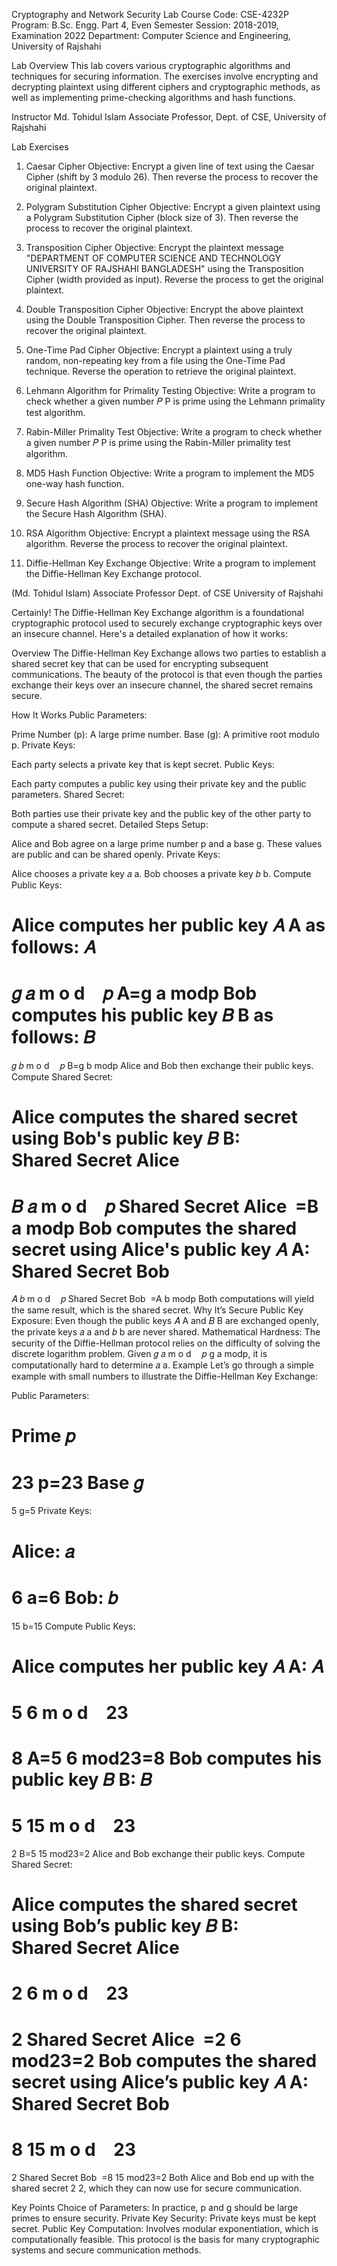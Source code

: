 Cryptography and Network Security Lab
Course Code: CSE-4232P
Program: B.Sc. Engg. Part 4, Even Semester
Session: 2018-2019, Examination 2022
Department: Computer Science and Engineering, University of Rajshahi

Lab Overview
This lab covers various cryptographic algorithms and techniques for securing information. The exercises involve encrypting and decrypting plaintext using different ciphers and cryptographic methods, as well as implementing prime-checking algorithms and hash functions.

Instructor
Md. Tohidul Islam
Associate Professor, Dept. of CSE, University of Rajshahi

Lab Exercises
1. Caesar Cipher
Objective:
Encrypt a given line of text using the Caesar Cipher (shift by 3 modulo 26). Then reverse the process to recover the original plaintext.

2. Polygram Substitution Cipher
Objective:
Encrypt a given plaintext using a Polygram Substitution Cipher (block size of 3). Then reverse the process to recover the original plaintext.

3. Transposition Cipher
Objective:
Encrypt the plaintext message "DEPARTMENT OF COMPUTER SCIENCE AND TECHNOLOGY UNIVERSITY OF RAJSHAHI BANGLADESH" using the Transposition Cipher (width provided as input). Reverse the process to get the original plaintext.

4. Double Transposition Cipher
Objective:
Encrypt the above plaintext using the Double Transposition Cipher. Then reverse the process to recover the original plaintext.

5. One-Time Pad Cipher
Objective:
Encrypt a plaintext using a truly random, non-repeating key from a file using the One-Time Pad technique. Reverse the operation to retrieve the original plaintext.

6. Lehmann Algorithm for Primality Testing
Objective:
Write a program to check whether a given number 
𝑃
P is prime using the Lehmann primality test algorithm.

7. Rabin-Miller Primality Test
Objective:
Write a program to check whether a given number 
𝑃
P is prime using the Rabin-Miller primality test algorithm.

8. MD5 Hash Function
Objective:
Write a program to implement the MD5 one-way hash function.

9. Secure Hash Algorithm (SHA)
Objective:
Write a program to implement the Secure Hash Algorithm (SHA).

10. RSA Algorithm
Objective:
Encrypt a plaintext message using the RSA algorithm. Reverse the process to recover the original plaintext.

11. Diffie-Hellman Key Exchange
Objective:
Write a program to implement the Diffie-Hellman Key Exchange protocol.











(Md. Tohidul Islam)
Associate Professor
Dept. of CSE
University of Rajshahi









Certainly! The Diffie-Hellman Key Exchange algorithm is a foundational cryptographic protocol used to securely exchange cryptographic keys over an insecure channel. Here's a detailed explanation of how it works:

Overview
The Diffie-Hellman Key Exchange allows two parties to establish a shared secret key that can be used for encrypting subsequent communications. The beauty of the protocol is that even though the parties exchange their keys over an insecure channel, the shared secret remains secure.

How It Works
Public Parameters:

Prime Number (p): A large prime number.
Base (g): A primitive root modulo p.
Private Keys:

Each party selects a private key that is kept secret.
Public Keys:

Each party computes a public key using their private key and the public parameters.
Shared Secret:

Both parties use their private key and the public key of the other party to compute a shared secret.
Detailed Steps
Setup:

Alice and Bob agree on a large prime number p and a base g. These values are public and can be shared openly.
Private Keys:

Alice chooses a private key 
𝑎
a.
Bob chooses a private key 
𝑏
b.
Compute Public Keys:

Alice computes her public key 
𝐴
A as follows:
𝐴
=
𝑔
𝑎
m
o
d
 
 
𝑝
A=g 
a
 modp
Bob computes his public key 
𝐵
B as follows:
𝐵
=
𝑔
𝑏
m
o
d
 
 
𝑝
B=g 
b
 modp
Alice and Bob then exchange their public keys.
Compute Shared Secret:

Alice computes the shared secret using Bob's public key 
𝐵
B:
Shared Secret
Alice
=
𝐵
𝑎
m
o
d
 
 
𝑝
Shared Secret 
Alice
​
 =B 
a
 modp
Bob computes the shared secret using Alice's public key 
𝐴
A:
Shared Secret
Bob
=
𝐴
𝑏
m
o
d
 
 
𝑝
Shared Secret 
Bob
​
 =A 
b
 modp
Both computations will yield the same result, which is the shared secret.
Why It’s Secure
Public Key Exposure: Even though the public keys 
𝐴
A and 
𝐵
B are exchanged openly, the private keys 
𝑎
a and 
𝑏
b are never shared.
Mathematical Hardness: The security of the Diffie-Hellman protocol relies on the difficulty of solving the discrete logarithm problem. Given 
𝑔
𝑎
m
o
d
 
 
𝑝
g 
a
 modp, it is computationally hard to determine 
𝑎
a.
Example
Let’s go through a simple example with small numbers to illustrate the Diffie-Hellman Key Exchange:

Public Parameters:

Prime 
𝑝
=
23
p=23
Base 
𝑔
=
5
g=5
Private Keys:

Alice: 
𝑎
=
6
a=6
Bob: 
𝑏
=
15
b=15
Compute Public Keys:

Alice computes her public key 
𝐴
A:
𝐴
=
5
6
m
o
d
 
 
23
=
8
A=5 
6
 mod23=8
Bob computes his public key 
𝐵
B:
𝐵
=
5
15
m
o
d
 
 
23
=
2
B=5 
15
 mod23=2
Alice and Bob exchange their public keys.
Compute Shared Secret:

Alice computes the shared secret using Bob’s public key 
𝐵
B:
Shared Secret
Alice
=
2
6
m
o
d
 
 
23
=
2
Shared Secret 
Alice
​
 =2 
6
 mod23=2
Bob computes the shared secret using Alice’s public key 
𝐴
A:
Shared Secret
Bob
=
8
15
m
o
d
 
 
23
=
2
Shared Secret 
Bob
​
 =8 
15
 mod23=2
Both Alice and Bob end up with the shared secret 
2
2, which they can now use for secure communication.

Key Points
Choice of Parameters: In practice, p and g should be large primes to ensure security.
Private Key Security: Private keys must be kept secret.
Public Key Computation: Involves modular exponentiation, which is computationally feasible.
This protocol is the basis for many cryptographic systems and secure communication methods.